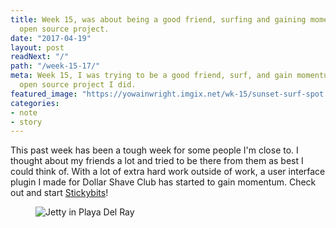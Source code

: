 ```yaml
---
title: Week 15, was about being a good friend, surfing and gaining momentum on another
  open source project.
date: "2017-04-19"
layout: post
readNext: "/"
path: "/week-15-17/"
meta: Week 15, I was trying to be a good friend, surf, and gain momentum on StickyBits—an
  open source project I did.
featured_image: "https://yowainwright.imgix.net/wk-15/sunset-surf-spot.jpg"
categories:
- note
- story
---
```


This past week has been a tough week for some people I'm close to. I thought about my friends a lot and tried to be there from them as best I could think of. With a lot of extra hard work outside of work, a user interface plugin I made for Dollar Shave Club has started to gain momentum. Check out and start [Stickybits](https://github.com/dollarshaveclub/stickybits)! 

<figure>
  <img src="https://yowainwright.imgix.net/wk-15/playa-del-rey-point.jpg?w=800&h=800&crop=focalpoint&auto=format" alt="Jetty in Playa Del Ray" />
</figure>
